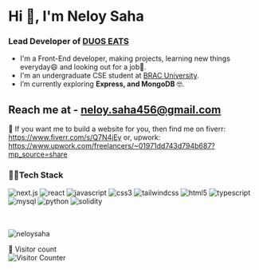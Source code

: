 <h1 align="left">Hi 👋, I'm Neloy Saha</h1>

<h3>Lead Developer of <a href="https://duoseats.com" target="_blank">DUOS EATS</a></h3>


- I'm a Front-End developer, making projects, learning new things everyday😄 and looking out for a job🧐.
- I'm an undergraduate CSE student at <a href="https://www.bracu.ac.bd/" target="_blank">BRAC University</a>.
- I’m currently exploring **Express, and MongoDB** 🤓.

<h2>Reach me at - <a href="mailTo:neloy.saha456@gmail.com" target="_blank">neloy.saha456@gmail.com</a></h2>


🔧 If you want me to build a website for you, then find me on fiverr: https://www.fiverr.com/s/Q7N4jEy or, upwork: https://www.upwork.com/freelancers/~01971dd743d794b687?mp_source=share

<h3 align="left">👨‍💻Tech Stack</h3>
<div>
 <img src="https://img.shields.io/badge/Next-black?style=for-the-badge&logo=next.js&logoColor=white" alt="next.js"/>
 <img src="https://img.shields.io/badge/React-20232A?style=for-the-badge&logo=react&logoColor=61DAFB" alt="react" />
  <img src="https://img.shields.io/badge/JavaScript-323330?style=for-the-badge&logo=javascript&logoColor=F7DF1E" alt="javascript"/> 
 <img src="https://img.shields.io/badge/CSS3-1572B6?style=for-the-badge&logo=css3&logoColor=white" alt="css3" /> 
  <img src="https://img.shields.io/badge/Tailwind_CSS-38B2AC?style=for-the-badge&logo=tailwind-css&logoColor=white" alt="tailwindcss"/>
<img src="https://img.shields.io/badge/HTML5-E34F26?style=for-the-badge&logo=html5&logoColor=white" alt="html5"/> 
 <img src="https://img.shields.io/badge/TypeScript-007ACC?style=for-the-badge&logo=typescript&logoColor=white" alt="typescript"/>
 <img src="https://img.shields.io/badge/MySQL-005C84?style=for-the-badge&logo=mysql&logoColor=white" alt="mysql"/> 
 <img src="https://img.shields.io/badge/Python-FFD43B?style=for-the-badge&logo=python&logoColor=blue" alt="python" />
<img src="https://img.shields.io/badge/Solidity-e6e6e6?style=for-the-badge&logo=solidity&logoColor=black" alt="solidity"/>
</div>

<br>
<br>
<p><img align="center" src="https://github-readme-stats-sigma-lac.vercel.app/api/top-langs?username=neloysaha&show_icons=true&locale=en&layout=compact" alt="neloysaha" /></p>

<p align="left"> 
 👻 Visitor count
  <br>
<img src="https://visit-counter.vercel.app/counter.png?page=NeloySaha" alt="Visitor Counter"/>


</p>

